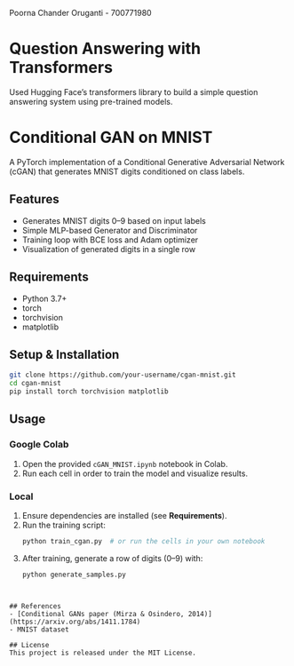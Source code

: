 Poorna Chander Oruganti - 700771980

# Question Answering with Transformers

Used Hugging Face’s transformers library to build a simple question answering system using pre-trained models.

# Conditional GAN on MNIST

A PyTorch implementation of a Conditional Generative Adversarial Network (cGAN) that generates MNIST digits conditioned on class labels.

## Features
- Generates MNIST digits 0–9 based on input labels  
- Simple MLP-based Generator and Discriminator  
- Training loop with BCE loss and Adam optimizer  
- Visualization of generated digits in a single row  

## Requirements
- Python 3.7+  
- torch  
- torchvision  
- matplotlib  

## Setup & Installation
```bash
git clone https://github.com/your-username/cgan-mnist.git
cd cgan-mnist
pip install torch torchvision matplotlib
```

## Usage

### Google Colab
1. Open the provided `cGAN_MNIST.ipynb` notebook in Colab.  
2. Run each cell in order to train the model and visualize results.

### Local
1. Ensure dependencies are installed (see **Requirements**).  
2. Run the training script:
   ```bash
   python train_cgan.py  # or run the cells in your own notebook
   ```
3. After training, generate a row of digits (0–9) with:
   ```bash
   python generate_samples.py
   ```


```


## References
- [Conditional GANs paper (Mirza & Osindero, 2014)](https://arxiv.org/abs/1411.1784)  
- MNIST dataset  

## License
This project is released under the MIT License.
